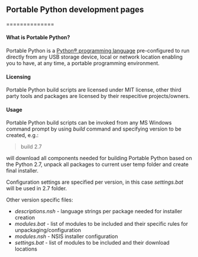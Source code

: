 ## Portable Python development pages
==============

#### What is Portable Python?
Portable Python is a [Python® programming language](http://Python.org/ "Python® programming language") pre-configured to run directly from any USB storage device, local or network location enabling you to have, at any time, a portable programming environment. 

#### Licensing
Portable Python build scripts are licensed under MIT license, other third party tools and packages are licensed by their respecitive projects/owners.

#### Usage
Portable Python build scripts can be invoked from any MS Windows command prompt by using *build* command and specifying version to be created, e.g.:

> build 2.7 

will download all components needed for building Portable Python based on the Python 2.7, unpack all packages to current user temp folder and create final installer.

Configuration settings are specified per version, in this case *settings.bat* will be used in 2.7 folder.

Other version specific files:
 * *descriptions.nsh* - language strings per package needed for installer creation
 * *modules.bat* - list of modules to be included and their specific rules for unpackaging/configuration
 * *modules.nsh* - NSIS installer configuration
 * *settings.bat* - list of modules to be included and their download locations



